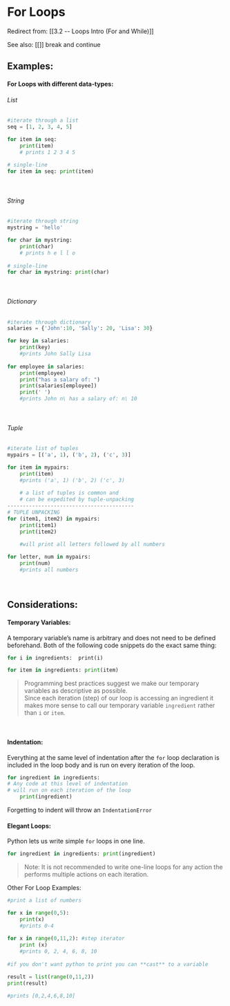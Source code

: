 # For Loops
Redirect from: [[3.2 -- Loops Intro (For and While)]]

See also: [[]] break and continue

## Examples:
#### For Loops with different data-types:
###### List
```py
#iterate through a list
seq = [1, 2, 3, 4, 5]

for item in seq:
	print(item)
	# prints 1 2 3 4 5
	
# single-line
for item in seq: print(item)
```
<br>

###### String
```py
#iterate through string
mystring = 'hello'

for char in mystring:
	print(char)
	# prints h e l l o
	
# single-line
for char in mystring: print(char)
```
<br>

###### Dictionary
```py
#iterate through dictionary
salaries = {'John':10, 'Sally': 20, 'Lisa': 30}

for key in salaries:
	print(key)
	#prints John Sally Lisa
	
for employee in salaries:
	print(employee)
	print("has a salary of: ")
	print(salaries[employee])
	print(' ')
	#prints John n\ has a salary of: n\ 10
```
<br>

###### Tuple
```py
#iterate list of tuples
mypairs = [('a', 1), ('b', 2), ('c', 3)]

for item in mypairs:
	print(item)
	#prints ('a', 1) ('b', 2) ('c', 3)
	
	# a list of tuples is common and 
	# can be expedited by tuple-unpacking
-----------------------------------------
# TUPLE UNPACKING	
for (item1, item2) in mypairs:
	print(item1)
	print(item2)
	
	#will print all letters followed by all numbers

for letter, num in mypairs:
	print(num)
	#prints all numbers
```
<br>

## Considerations:
#### Temporary Variables:
A temporary variable’s name is arbitrary and does not need to be defined beforehand. Both of the following code snippets do the exact same thing:
 ```py
for i in ingredients:  print(i)
```

```py
for item in ingredients: print(item)
```

> Programming best practices suggest we make our temporary variables as descriptive as possible. <br>
> Since each iteration (step) of our loop is accessing an ingredient it makes more sense to call our temporary variable `ingredient` rather than `i` or `item`.
<br>

#### Indentation:
Everything at the same level of indentation after the `for` loop declaration is included in the loop body and is run on every iteration of the loop.

```py
for ingredient in ingredients:  
# Any code at this level of indentation   
# will run on each iteration of the loop  
	print(ingredient)
```

Forgetting to indent will throw an `IndentationError`
<br>

#### Elegant Loops:
Python lets us write simple `for` loops in one line.
```py
for ingredient in ingredients: print(ingredient)
```

> Note: It is not recommended to write one-line loops for any action the performs multiple actions on each iteration.

Other For Loop Examples:
```python
#print a list of numbers

for x in range(0,5):
	print(x)
	#prints 0-4
	
for x in range(0,11,2):	#step iterator
	print (x)
	#prints 0, 2, 4, 6, 8, 10
	
#if you don't want python to print you can **cast** to a variable

result = list(range(0,11,2))
print(result)

#prints [0,2,4,6,8,10]
```